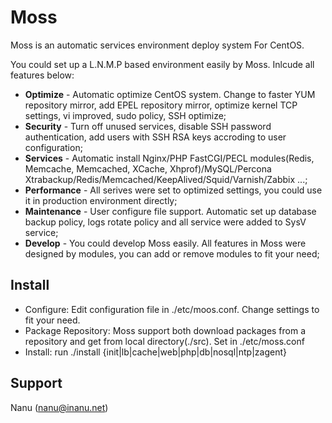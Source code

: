 # Moss

Moss is an automatic services environment deploy system For CentOS.

You could set up a L.N.M.P based environment easily by Moss. Inlcude all features below:

* **Optimize** - Automatic optimize CentOS system. Change to faster YUM repository mirror, add EPEL repository mirror, optimize kernel TCP settings, vi improved, sudo policy, SSH optimize;
* **Security** - Turn off unused services, disable SSH password authentication, add users with SSH RSA keys accroding to user configuration;
* **Services** - Automatic install Nginx/PHP FastCGI/PECL modules(Redis, Memcache, Memcached, XCache, Xhprof)/MySQL/Percona Xtrabackup/Redis/Memcached/KeepAlived/Squid/Varnish/Zabbix ...;
* **Performance** - All serives were set to optimized settings, you could use it in production environment directly;
* **Maintenance** - User configure file support. Automatic set up database backup policy, logs rotate policy and all service were added to SysV service;
* **Develop** - You could develop Moss easily. All features in Moss were designed by modules, you can add or remove modules to fit your need;

## Install
* Configure: Edit configuration file in ./etc/moos.conf. Change settings to fit your need.
* Package Repository: Moss support both download packages from a repository and get from local directory(./src). Set in ./etc/moss.conf
* Install: run ./install {init|lb|cache|web|php|db|nosql|ntp|zagent}

## Support
Nanu (nanu@inanu.net)
